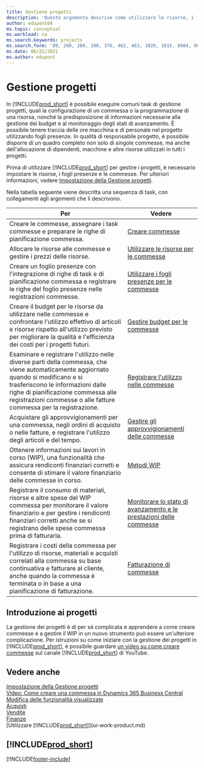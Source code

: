 ```yaml
---
title: Gestione progetti
description: 'Questo argomento descrive come utilizzare le risorse, i fogli presenze e le commesse per gestire progetti e budget.'
author: edupont04
ms.topic: conceptual
ms.workload: na
ms.search.keywords: projects
ms.search.form: '89, 200, 289, 290, 376, 462, 463, 1029, 1615, 8904, 9014, 9015'
ms.date: 06/22/2021
ms.author: edupont
---
```

# <a name="project-management" />Gestione progetti

In [!INCLUDE[prod_short](includes/prod_short.md)] è possibile eseguire comuni task di gestione progetti, quali la configurazione di un commessa o la programmazione di una risorsa, nonché la predisposizione di informazioni necessarie alla gestione dei budget e al monitoraggio degli stati di avanzamento. È possibile tenere traccia delle ore macchina e di personale nel progetto utilizzando fogli presenze. In qualità di responsabile progetto, è possibile disporre di un quadro completo non solo di singole commesse, ma anche dell'allocazione di dipendenti, macchine e altre risorse utilizzati in tutti i progetti.

Prima di utilizzare [!INCLUDE[prod_short](includes/prod_short.md)] per gestire i progetti, è necessario impostare le risorse, i fogli presenze e le commesse. Per ulteriori informazioni, vedere [Impostazione della Gestione progetti](projects-setup-projects.md).  

Nella tabella seguente viene descritta una sequenza di task, con collegamenti agli argomenti che li descrivono.

| Per | Vedere |
| --- | --- |
| Creare le commesse, assegnare i task commesse e preparare le righe di pianificazione commessa. |[Creare commesse](projects-how-create-jobs.md) |
| Allocare le risorse alle commesse e gestire i prezzi delle risorse. |[Utilizzare le risorse per le commesse](projects-how-use-resources.md) |
| Creare un foglio presenze con l'integrazione di righe di task e di pianificazione commessa e registrare le righe del foglio presenze nelle registrazioni commesse. |[Utilizzare i fogli presenze per le commesse](projects-how-use-time-sheets.md) |
| Creare il budget per le risorse da utilizzare nelle commesse e confrontare l'utilizzo effettivo di articoli e risorse rispetto all'utilizzo previsto per migliorare la qualità e l'efficienza dei costi per i progetti futuri. |[Gestire budget per le commesse](projects-how-manage-budgets.md) |
| Esaminare e registrare l'utilizzo nelle diverse parti della commessa, che viene automaticamente aggiornato quando si modificano e si trasferiscono le informazioni dalle righe di pianificazione commessa alle registrazioni commesse o alle fatture commessa per la registrazione. |[Registrare l'utilizzo nelle commesse](projects-how-record-job-usage.md) |
| Acquistare gli approvvigionamenti per una commessa, negli ordini di acquisto o nelle fatture, e registrare l'utilizzo degli articoli e del tempo. |[Gestire gli approvvigionamenti delle commesse](projects-how-manage-project-supplies.md) |
| Ottenere informazioni sui lavori in corso (WIP), una funzionalità che assicura rendiconti finanziari corretti e consente di stimare il valore finanziario delle commesse in corso. |[Metodi WIP](projects-understanding-wip.md) |
| Registrare il consumo di materiali, risorse e altre spese del WIP commessa per monitorare il valore finanziario e per gestire i rendiconti finanziari corretti anche se si registrano delle spese commessa prima di fatturarla. |[Monitorare lo stato di avanzamento e le prestazioni delle commesse](projects-how-monitor-progress-performance.md) |
| Registrare i costi della commessa per l'utilizzo di risorse, materiali e acquisti correlati alla commessa su base continuativa e fatturare al cliente, anche quando la commessa è terminata o in base a una pianificazione di fatturazione. |[Fatturazione di commesse](projects-how-invoice-jobs.md) |

## <a name="get-started-with-projects" />Introduzione ai progetti

La gestione dei progetti è di per sé complicata e apprendere a come creare commesse e a gestire il WIP in un nuovo strumento può essere un'ulteriore complicazione. Per istruzioni su come iniziare con la gestione dei progetti in [!INCLUDE[prod_short](includes/prod_short.md)], è possibile guardare [un video su come creare commesse](https://www.youtube.com/watch?v=VqaPWr7BWmw) sul canale [!INCLUDE[prod_short](includes/prod_short.md)] di YouTube.  

## <a name="see-also" />Vedere anche

[Impostazione della Gestione progetti](projects-setup-projects.md)  
[Video: Come creare una commessa in Dynamics 365 Business Central](https://www.youtube.com/watch?v=VqaPWr7BWmw)  
[Modifica delle funzionalità visualizzate](ui-experiences.md)  
[Acquisti](purchasing-manage-purchasing.md)  
[Vendite](sales-manage-sales.md)  
[Finanze](finance.md)  
[Utilizzare [!INCLUDE[prod_short](includes/prod_short.md)]](ui-work-product.md)  

## <a name="includeprodshortincludesfreetrialmdmd" />[!INCLUDE[prod_short](includes/free_trial_md.md)]


[!INCLUDE[footer-include](includes/footer-banner.md)]
